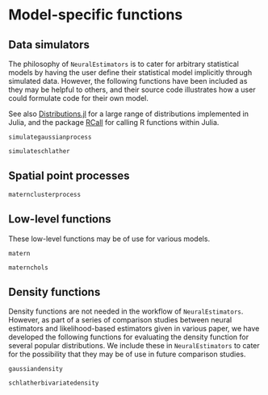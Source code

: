 # Model-specific functions


## Data simulators

The philosophy of `NeuralEstimators` is to cater for arbitrary statistical models by having the user define their statistical model implicitly through simulated data. However, the following functions have been included as they may be helpful to others, and their source code illustrates how a user could formulate code for their own model.

See also [Distributions.jl](https://juliastats.org/Distributions.jl/stable/) for a large range of distributions implemented in Julia, and the package [RCall](https://juliainterop.github.io/RCall.jl/stable/) for calling R functions within Julia. 

```@docs
simulategaussianprocess

simulateschlather
```

## Spatial point processes

```@docs
maternclusterprocess
```

## Low-level functions

These low-level functions may be of use for various models.

```@docs
matern

maternchols
```


## Density functions

Density functions are not needed in the workflow of `NeuralEstimators`. However, as part of a series of comparison studies between neural estimators and likelihood-based estimators given in various paper, we have developed the following functions for evaluating the density function for several popular distributions. We include these in `NeuralEstimators` to cater for the possibility that they may be of use in future comparison studies.

```@docs
gaussiandensity

schlatherbivariatedensity
```
